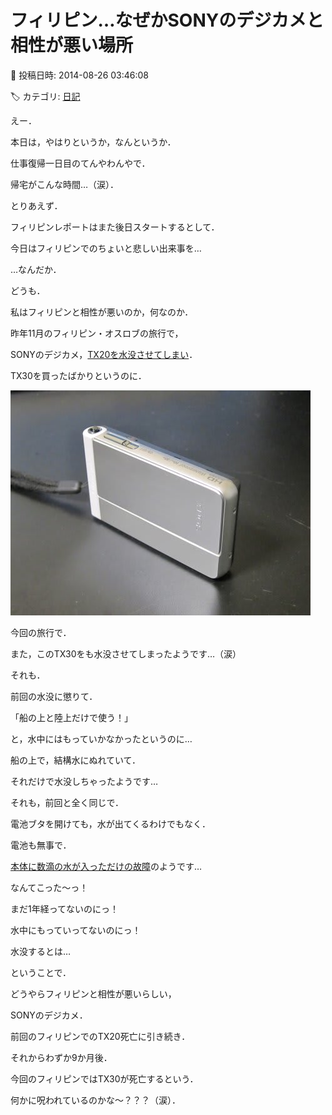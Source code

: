 # フィリピン…なぜかSONYのデジカメと相性が悪い場所

📅 投稿日時: 2014-08-26 03:46:08

🏷️ カテゴリ: [日記](cc4b5682fb7b8b144980957a978653fb0.md)

えー．





本日は，やはりというか，なんというか．


仕事復帰一日目のてんやわんやで．


帰宅がこんな時間…（涙）．





とりあえず．


フィリピンレポートはまた後日スタートするとして．


今日はフィリピンでのちょいと悲しい出来事を…





…なんだか．


どうも．


私はフィリピンと相性が悪いのか，何なのか．





昨年11月のフィリピン・オスロブの旅行で，


SONYのデジカメ，[TX20を水没させてしまい](ec2fd28e254e78b285474bec50dc164a2.md)．


TX30を買ったばかりというのに．




![0c2dbc7d3670e39d6f78563d95ac056b.jpg](images/0c2dbc7d3670e39d6f78563d95ac056b.jpg)




今回の旅行で．


また，このTX30をも水没させてしまったようです…（涙）





それも．


前回の水没に懲りて．


「船の上と陸上だけで使う！」


と，水中にはもっていかなかったというのに…


船の上で，結構水にぬれていて．


それだけで水没しちゃったようです…


それも，前回と全く同じで．


電池ブタを開けても，水が出てくるわけでもなく．


電池も無事で．


[本体に数滴の水が入っただけの故障](ed93330f6f9f06b076e4e348661368854.md)のようです…





なんてこった～っ！


まだ1年経ってないのにっ！


水中にもっていってないのにっ！


水没するとは…





ということで．


どうやらフィリピンと相性が悪いらしい，


SONYのデジカメ．


前回のフィリピンでのTX20死亡に引き続き．


それからわずか9か月後．


今回のフィリピンではTX30が死亡するという．





何かに呪われているのかな～？？？（涙）．
